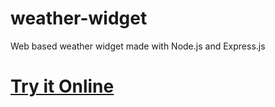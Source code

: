 # weather-widget
Web based weather widget made with Node.js and Express.js


# [Try it Online](http://168.235.85.21:3000/?city=London&units=metric)
